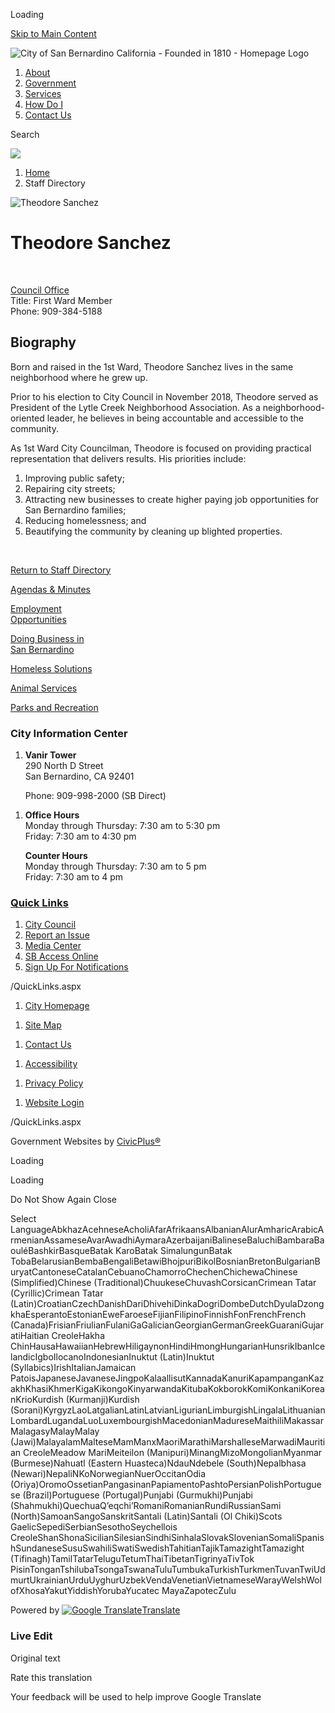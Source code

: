 Loading

[Skip to Main Content](https://www.sanbernardino.gov/directory.aspx?eid=96%2F)

![City of San Bernardino California - Founded in 1810 - Homepage Logo](https://www.sanbernardino.gov/ImageRepository/Document?documentID=75)

1. [About](https://www.sanbernardino.gov/1148/About)
2. [Government](https://www.sanbernardino.gov/27/Government)
3. [Services](https://www.sanbernardino.gov/101/Services)
4. [How Do I](https://www.sanbernardino.gov/9/How-Do-I)
5. [Contact Us](https://www.sanbernardino.gov/35/Contact-Us)

Search

![](https://www.sanbernardino.gov/ImageRepository/Document?documentID=108)

1. [Home](https://www.sanbernardino.gov)
2. Staff Directory

![Theodore Sanchez](https://www.sanbernardino.gov/ImageRepository/Document?documentID=2508 "Theodore Sanchez")

# Theodore Sanchez

 

[Council Office](https://www.sanbernardino.gov/Directory.aspx?DID=41)  
Title: First Ward Member  
Phone: 909-384-5188

## Biography

Born and raised in the 1st Ward, Theodore Sanchez lives in the same neighborhood where he grew up.

Prior to his election to City Council in November 2018, Theodore served as President of the Lytle Creek Neighborhood Association. As a neighborhood-oriented leader, he believes in being accountable and accessible to the community.

As 1st Ward City Councilman, Theodore is focused on providing practical representation that delivers results. His priorities include:

1. Improving public safety;
2. Repairing city streets;
3. Attracting new businesses to create higher paying job opportunities for San Bernardino families;
4. Reducing homelessness; and
5. Beautifying the community by cleaning up blighted properties.

 

[Return to Staff Directory](https://www.sanbernardino.gov/Directory.aspx)

[Agendas &amp; Minutes](https://www.sanbernardino.gov/720/Agenda-Web-Portal)

[Employment  
Opportunities](https://www.sanbernardino.gov/870/Current-Job-Opportunities)

[Doing Business in  
San Bernardino](https://www.sanbernardino.gov/1602/Business-Roadmap)

[Homeless Solutions](https://www.sanbernardino.gov/275/Homeless-Solutions)

[Animal Services](https://www.sanbernardino.gov/164/Animal-Services)

[Parks and Recreation](https://www.sanbernardino.gov/158/Parks-Recreation)

### City Information Center

1. **Vanir Tower**  
   290 North D Street  
   San Bernardino, CA 92401
   
   Phone: 909-998-2000 (SB Direct)

<!--THE END-->

1. **Office Hours**  
   Monday through Thursday: 7:30 am to 5:30 pm  
   Friday: 7:30 am to 4:30 pm
   
   **Counter Hours**  
   Monday through Thursday: 7:30 am to 5 pm  
   Friday: 7:30 am to 4 pm

### [Quick Links](https://www.sanbernardino.gov/QuickLinks.aspx?CID=15)

1. [City Council](https://www.sanbernardino.gov/694/City-Council)
2. [Report an Issue](https://www.sanbernardino.gov/1610/Report-an-Issue)
3. [Media Center](https://www.sanbernardino.gov/1464/Media-Center)
4. [SB Access Online](https://www.sanbernardino.gov/1011/SB-Access-Online-Virtual-City-Hall)
5. [Sign Up For Notifications](https://www.sanbernardino.gov/list.aspx)

/QuickLinks.aspx

1. [City Homepage](https://www.sbcity.org)

<!--THE END-->

1. [Site Map](https://www.sanbernardino.gov/sitemap)

<!--THE END-->

1. [Contact Us](https://www.sanbernardino.gov/directory.aspx)

<!--THE END-->

1. [Accessibility](https://www.sanbernardino.gov/accessibility)

<!--THE END-->

1. [Privacy Policy](https://www.sanbernardino.gov/site/privacy)

<!--THE END-->

1. [Website Login](https://www.sanbernardino.gov/admin)

<!--THE END-->

<!--THE END-->

/QuickLinks.aspx

Government Websites by [CivicPlus®](https://connect.civicplus.com/referral)

Loading

Loading

Do Not Show Again Close

Select LanguageAbkhazAcehneseAcholiAfarAfrikaansAlbanianAlurAmharicArabicArmenianAssameseAvarAwadhiAymaraAzerbaijaniBalineseBaluchiBambaraBaouléBashkirBasqueBatak KaroBatak SimalungunBatak TobaBelarusianBembaBengaliBetawiBhojpuriBikolBosnianBretonBulgarianBuryatCantoneseCatalanCebuanoChamorroChechenChichewaChinese (Simplified)Chinese (Traditional)ChuukeseChuvashCorsicanCrimean Tatar (Cyrillic)Crimean Tatar (Latin)CroatianCzechDanishDariDhivehiDinkaDogriDombeDutchDyulaDzongkhaEsperantoEstonianEweFaroeseFijianFilipinoFinnishFonFrenchFrench (Canada)FrisianFriulianFulaniGaGalicianGeorgianGermanGreekGuaraniGujaratiHaitian CreoleHakha ChinHausaHawaiianHebrewHiligaynonHindiHmongHungarianHunsrikIbanIcelandicIgboIlocanoIndonesianInuktut (Latin)Inuktut (Syllabics)IrishItalianJamaican PatoisJapaneseJavaneseJingpoKalaallisutKannadaKanuriKapampanganKazakhKhasiKhmerKigaKikongoKinyarwandaKitubaKokborokKomiKonkaniKoreanKrioKurdish (Kurmanji)Kurdish (Sorani)KyrgyzLaoLatgalianLatinLatvianLigurianLimburgishLingalaLithuanianLombardLugandaLuoLuxembourgishMacedonianMadureseMaithiliMakassarMalagasyMalayMalay (Jawi)MalayalamMalteseMamManxMaoriMarathiMarshalleseMarwadiMauritian CreoleMeadow MariMeiteilon (Manipuri)MinangMizoMongolianMyanmar (Burmese)Nahuatl (Eastern Huasteca)NdauNdebele (South)Nepalbhasa (Newari)NepaliNKoNorwegianNuerOccitanOdia (Oriya)OromoOssetianPangasinanPapiamentoPashtoPersianPolishPortuguese (Brazil)Portuguese (Portugal)Punjabi (Gurmukhi)Punjabi (Shahmukhi)QuechuaQʼeqchiʼRomaniRomanianRundiRussianSami (North)SamoanSangoSanskritSantali (Latin)Santali (Ol Chiki)Scots GaelicSepediSerbianSesothoSeychellois CreoleShanShonaSicilianSilesianSindhiSinhalaSlovakSlovenianSomaliSpanishSundaneseSusuSwahiliSwatiSwedishTahitianTajikTamazightTamazight (Tifinagh)TamilTatarTeluguTetumThaiTibetanTigrinyaTivTok PisinTonganTshilubaTsongaTswanaTuluTumbukaTurkishTurkmenTuvanTwiUdmurtUkrainianUrduUyghurUzbekVendaVenetianVietnameseWarayWelshWolofXhosaYakutYiddishYorubaYucatec MayaZapotecZulu

Powered by [![Google Translate](https://www.gstatic.com/images/branding/googlelogo/1x/googlelogo_color_42x16dp.png)Translate](https://translate.google.com)

### Live Edit

Original text

Rate this translation

Your feedback will be used to help improve Google Translate